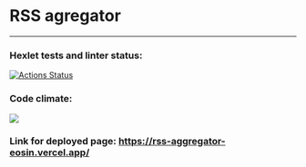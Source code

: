 # RSS agregator  
***  
### Hexlet tests and linter status:
[![Actions Status](https://github.com/ViktorFAlex/frontend-project-11/workflows/hexlet-check/badge.svg)](https://github.com/ViktorFAlex/frontend-project-11/actions)    
### Code climate:
<a href="https://codeclimate.com/github/ViktorFAlex/frontend-project-11/maintainability"><img src="https://api.codeclimate.com/v1/badges/1b3e40b789172d759429/maintainability" /></a>
### Link for deployed page: https://rss-aggregator-eosin.vercel.app/
